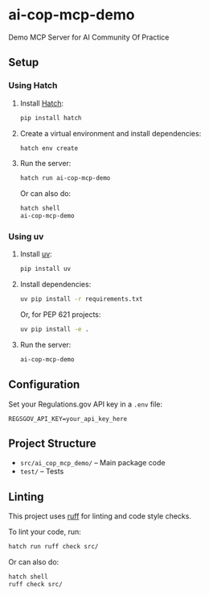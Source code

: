 # ai-cop-mcp-demo

Demo MCP Server for AI Community Of Practice

## Setup

### Using Hatch

1. Install [Hatch](https://hatch.pypa.io/latest/):
   ```sh
   pip install hatch
   ```
2. Create a virtual environment and install dependencies:
   ```sh
   hatch env create
   ```
3. Run the server:
   ```sh
   hatch run ai-cop-mcp-demo
   ```
    Or can also do:
    ```sh
    hatch shell 
    ai-cop-mcp-demo
    ```

### Using uv

1. Install [uv](https://github.com/astral-sh/uv):
   ```sh
   pip install uv
   ```
2. Install dependencies:
   ```sh
   uv pip install -r requirements.txt
   ```
   Or, for PEP 621 projects:
   ```sh
   uv pip install -e .
   ```
3. Run the server:
   ```sh
   ai-cop-mcp-demo
   ```

## Configuration

Set your Regulations.gov API key in a `.env` file:
```
REGSGOV_API_KEY=your_api_key_here
```

## Project Structure

- `src/ai_cop_mcp_demo/` – Main package code
- `test/` – Tests

## Linting

This project uses [ruff](https://docs.astral.sh/ruff/) for linting and code style checks.

To lint your code, run:
```sh
hatch run ruff check src/
```
Or can also do:
```sh
hatch shell 
ruff check src/
```
